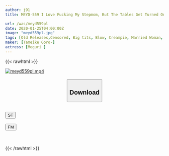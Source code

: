 ```yaml
---
author: j91
title: MEYD-559 I Love Fucking My Stepmom, But The Tables Get Turned On Me When My Wife Hears My Still Active Dad Fucking My My Stepmom And Decides She Wants Creampie Sex With Him When She’s Ovulating.

url: /was/meyd559pl
date: 2020-01-25T04:00:00Z
image: "meyd559pl.jpg"
tags: [Old Releases,Censored, Big tits, Blow, Creampie, Married Woman, Slut]
maker: [Tameike Goro-]
actress: [Meguri ]
---
```



{{< rawhtml >}}

<div class="video" data-videoid="lDRy3XKkzzI7r87">
    <a href="javascript:;">
        <img src="/was/meyd559pl/meyd559pl.jpg" width="WIDTH" height="HEIGHT" alt="meyd559pl.mp4" loading="lazy">
    </a>
</div>

<script type="text/javascript" src="https://j91.asia/asset/on-demand-st.js"></script>

<br>
  <link rel="stylesheet" href="https://j91.asia/asset/bs5.css">
  
  <center>
  <button class="btn btn-primary" type="button" data-bs-toggle="collapse" data-bs-target=".multi-collapse" aria-expanded="false" aria-controls="multiCollapseExample1 multiCollapseExample2"><h2>Download</h2></button></center>
</p>
<div class="row">
  <div class="col">
    <div class="collapse multi-collapse" id="multiCollapseExample1">
      <div class="card card-body">
	      	      <br>
<div class="buttons">  
<a href="https://streamtape.to/v/lDRy3XKkzzI7r87" target="_blank"><button class="btn-hover color-3"><i class="fa fa-download"></i> ST</button></a></div>
    </div>
  </div>
</div>
  <div class="col">
    <div class="collapse multi-collapse" id="multiCollapseExample2">
      <div class="card card-body">
	      <br>
<div class="buttons">
    <a href="https://filemoon.sx/d/t35y6oa30hh5" target="_blank"><button class="btn-hover color-8"><i class="fa fa-download"></i> FM</button></a></div>
<br><br>
      </div>
    </div>
  </div>
</div>

{{< /rawhtml >}}